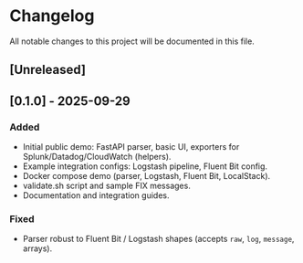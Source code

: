 # Changelog

All notable changes to this project will be documented in this file.

## [Unreleased]

## [0.1.0] - 2025-09-29
### Added
- Initial public demo: FastAPI parser, basic UI, exporters for Splunk/Datadog/CloudWatch (helpers).
- Example integration configs: Logstash pipeline, Fluent Bit config.
- Docker compose demo (parser, Logstash, Fluent Bit, LocalStack).
- validate.sh script and sample FIX messages.
- Documentation and integration guides.

### Fixed
- Parser robust to Fluent Bit / Logstash shapes (accepts `raw`, `log`, `message`, arrays).
